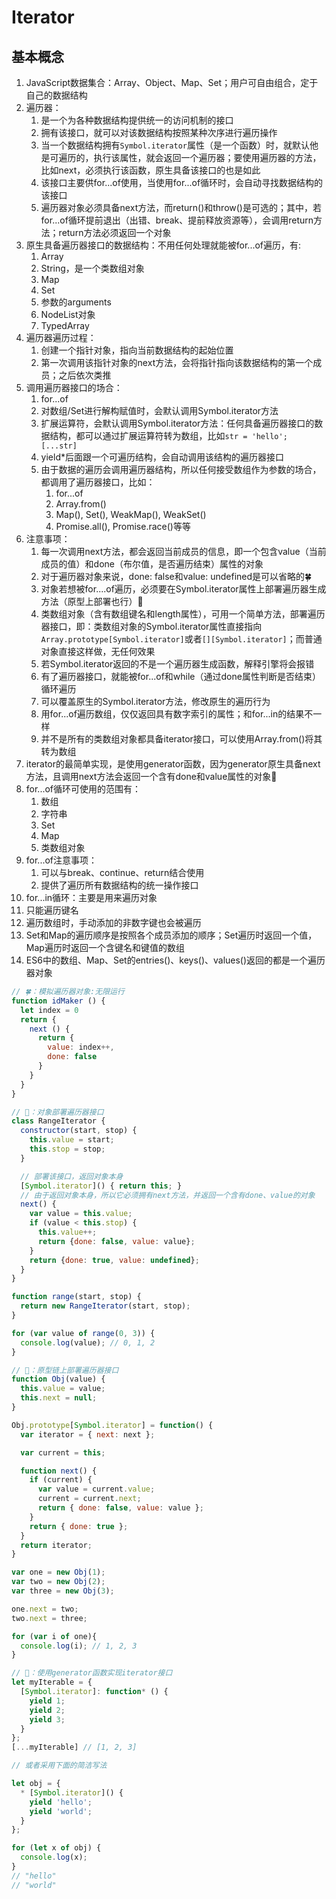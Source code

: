# Iterator

## 基本概念

1. JavaScript数据集合：Array、Object、Map、Set；用户可自由组合，定于自己的数据结构
2. 遍历器：
   1. 是一个为各种数据结构提供统一的访问机制的接口
   2. 拥有该接口，就可以对该数据结构按照某种次序进行遍历操作
   3. 当一个数据结构拥有`Symbol.iterator`属性（是一个函数）时，就默认他是可遍历的，执行该属性，就会返回一个遍历器；要使用遍历器的方法，比如next，必须执行该函数，原生具备该接口的也是如此
   4. 该接口主要供for...of使用，当使用for...of循环时，会自动寻找数据结构的该接口
   5. 遍历器对象必须具备next方法，而return()和throw()是可选的；其中，若for...of循环提前退出（出错、break、提前释放资源等），会调用return方法；return方法必须返回一个对象
3. 原生具备遍历器接口的数据结构：不用任何处理就能被for...of遍历，有:
   1. Array
   2. String，是一个类数组对象
   3. Map
   4. Set
   5. 参数的arguments
   6. NodeList对象
   7. TypedArray
4. 遍历器遍历过程：
   1. 创建一个指针对象，指向当前数据结构的起始位置
   2. 第一次调用该指针对象的next方法，会将指针指向该数据结构的第一个成员；之后依次类推
5. 调用遍历器接口的场合：
   1. for...of
   2. 对数组/Set进行解构赋值时，会默认调用Symbol.iterator方法
   3. 扩展运算符，会默认调用Symbol.iterator方法：任何具备遍历器接口的数据结构，都可以通过扩展运算符转为数组，比如`str = 'hello'; [...str]`
   4. yield*后面跟一个可遍历结构，会自动调用该结构的遍历器接口
   5. 由于数据的遍历会调用遍历器结构，所以任何接受数组作为参数的场合，都调用了遍历器接口，比如：
      1. for...of
      2. Array.from()
      3. Map(), Set(), WeakMap(), WeakSet()
      4. Promise.all(), Promise.race()等等
6. 注意事项：
   1. 每一次调用next方法，都会返回当前成员的信息，即一个包含value（当前成员的值）和done（布尔值，是否遍历结束）属性的对象
   2. 对于遍历器对象来说，done: false和value: undefined是可以省略的🍀
   3. 对象若想被for....of遍历，必须要在Symbol.iterator属性上部署遍历器生成方法（原型上部署也行）🍤
   4. 类数组对象（含有数组键名和length属性），可用一个简单方法，部署遍历器接口，即：类数组对象的Symbol.iterator属性直接指向`Array.prototype[Symbol.iterator]`或者`[][Symbol.iterator]`；而普通对象直接这样做，无任何效果
   5. 若Symbol.iterator返回的不是一个遍历器生成函数，解释引擎将会报错
   6. 有了遍历器接口，就能被for...of和while（通过done属性判断是否结束）循环遍历
   7. 可以覆盖原生的Symbol.iterator方法，修改原生的遍历行为
   8. 用for...of遍历数组，仅仅返回具有数字索引的属性；和for...in的结果不一样
   9. 并不是所有的类数组对象都具备iterator接口，可以使用Array.from()将其转为数组
7. iterator的最简单实现，是使用generator函数，因为generator原生具备next方法，且调用next方法会返回一个含有done和value属性的对象🍇
8. for...of循环可使用的范围有：
   1. 数组
   2. 字符串
   3. Set
   4. Map
   5. 类数组对象
9. for...of注意事项：
   1. 可以与break、continue、return结合使用
   2. 提供了遍历所有数据结构的统一操作接口
10. for...in循环：主要是用来遍历对象
   3. 只能遍历键名
   4. 遍历数组时，手动添加的非数字键也会被遍历
11. Set和Map的遍历顺序是按照各个成员添加的顺序；Set遍历时返回一个值，Map遍历时返回一个含键名和键值的数组
12. ES6中的数组、Map、Set的entries()、keys()、values()返回的都是一个遍历器对象

```javascript
// 🍀：模拟遍历器对象:无限运行
function idMaker () {
  let index = 0
  return {
    next () {
      return {
        value: index++,
        done: false
      }
    }
  }
}

// 🍤：对象部署遍历器接口
class RangeIterator {
  constructor(start, stop) {
    this.value = start;
    this.stop = stop;
  }

  // 部署该接口，返回对象本身
  [Symbol.iterator]() { return this; }
  // 由于返回对象本身，所以它必须拥有next方法，并返回一个含有done、value的对象
  next() {
    var value = this.value;
    if (value < this.stop) {
      this.value++;
      return {done: false, value: value};
    }
    return {done: true, value: undefined};
  }
}

function range(start, stop) {
  return new RangeIterator(start, stop);
}

for (var value of range(0, 3)) {
  console.log(value); // 0, 1, 2
}

// 🍤：原型链上部署遍历器接口
function Obj(value) {
  this.value = value;
  this.next = null;
}

Obj.prototype[Symbol.iterator] = function() {
  var iterator = { next: next };

  var current = this;

  function next() {
    if (current) {
      var value = current.value;
      current = current.next;
      return { done: false, value: value };
    }
    return { done: true };
  }
  return iterator;
}

var one = new Obj(1);
var two = new Obj(2);
var three = new Obj(3);

one.next = two;
two.next = three;

for (var i of one){
  console.log(i); // 1, 2, 3
}

// 🍇：使用generator函数实现iterator接口
let myIterable = {
  [Symbol.iterator]: function* () {
    yield 1;
    yield 2;
    yield 3;
  }
};
[...myIterable] // [1, 2, 3]

// 或者采用下面的简洁写法

let obj = {
  * [Symbol.iterator]() {
    yield 'hello';
    yield 'world';
  }
};

for (let x of obj) {
  console.log(x);
}
// "hello"
// "world"
```

